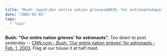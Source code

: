 ```yaml
---
title: "Bush: &quot;Our entire nation grieves&#039; for astronauts&quot;"
date: "2003-02-02"
tags: 
  - "usa"
---
```


**Bush: "Our entire nation grieves' for astronauts".** Too down to post yesterday -- [CNN.com - Bush: 'Our entire nation grieves' for astronauts - Feb. 1, 2003](http://www.cnn.com/2003/US/02/01/sprj.colu.shuttle.bush/index.html). Flag at our house it at half mast.
